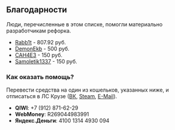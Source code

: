 ## Благодарности
Люди, перечисленные в этом списке, помогли материально разработчикам рефорка.

- [Rabb1t](http://hlmod.ru/members/rabb1t.80450/) - 807.92 руб.
- [DemonEkb](http://forum.myarena.ru/index.php?/user/19877-demonekb/) - 500 руб.
- [CAH4E3](http://hlmod.ru/members/cah4e3.81323/) - 150 руб.
- [Samoletik1337](http://hlmod.ru/members/samoletik1337.84417/) - 150 руб.

### Как оказать помощь?
Перевести средства на один из кошельков, указанных ниже, и отписаться в ЛС Крузе ([ВК](https://vk.com/crazyhackgut), [Steam](http://steamcommunity.com/profiles/76561198071596952/), [E-Mail](mailto:webmaster@kruzefag.ru)).

- **QIWI**: +7 (912) 871-62-29
- **WebMoney**: R269044983991
- **Яндекс.Деньги**: 4100 1314 4930 094
